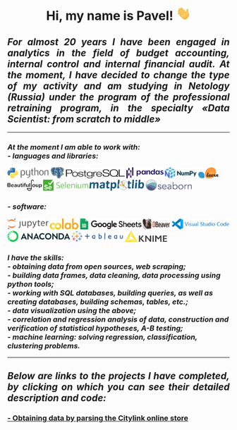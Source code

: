<body><b>
    <h1 align="center">Hi, my name is Pavel!
        <img src="https://github.com/DurinPavel/DurinPavel/blob/main/images/hi.gif" height="32"/>
    </h1>
    <h2 align="justify"><i>For almost 20 years I have been engaged in analytics in the field of 
        budget accounting, internal control and internal financial audit. At the moment, I have
        decided to change the type of my activity and am studying in Netology (Russia) under 
        the program of the professional retraining program, in the specialty «Data Scientist: 
        from scratch to middle»
    </i></h2>
    <hr>
    <h3><i>At the moment I am able to work with:<br/>- languages and libraries:
    </i></h3>
<p>
    <img src="https://github.com/DurinPavel/DurinPavel/blob/main/images/python.png" alt="Python" height="25"/>
    <img src="https://github.com/DurinPavel/DurinPavel/blob/main/images/postgresql.png" height="25"/>
    <img src="https://github.com/DurinPavel/DurinPavel/blob/main/images/pandas.png" alt="Pandas" height="25"/>
    <img src="https://github.com/DurinPavel/DurinPavel/blob/main/images/numpy.png" alt="NumPy" height="25"/>
    <img src="https://github.com/DurinPavel/DurinPavel/blob/main/images/scikit_learn.png" alt="Scikit-learn" height="25"/>
    <img src="https://github.com/DurinPavel/DurinPavel/blob/main/images/beautifulsoup.png" alt="Beautifulsoup" height="25"/>
    <img src="https://github.com/DurinPavel/DurinPavel/blob/main/images/selenium.png" alt="Selenium" height="25"/>
    <img src="https://github.com/DurinPavel/DurinPavel/blob/main/images/matplotlib.png" alt="Matplotlib" height="25"/>
    <img src="https://github.com/DurinPavel/DurinPavel/blob/main/images/seaborn.png" alt="Seaborn" height="25"/>
</p>
<h3><i>- software:</i></h3>
<p>
    <img src="https://github.com/DurinPavel/DurinPavel/blob/main/images/jupyter.png" alt="Jupyter" height="25"/>
    <img src="https://github.com/DurinPavel/DurinPavel/blob/main/images/colaboratory.png" alt="Colaboratory" height="25"/>
    <img src="https://github.com/DurinPavel/DurinPavel/blob/main/images/google_spreadsheet.png" alt="Google Spreadsheet" height="25"/>
    <img src="https://github.com/DurinPavel/DurinPavel/blob/main/images/dbeaver.png" alt="DBeaver" height="25"/>
    <img src="https://github.com/DurinPavel/DurinPavel/blob/main/images/vscode.png" alt="Visual Studio Code" height="25"/>
    <img src="https://github.com/DurinPavel/DurinPavel/blob/main/images/anaconda.png" alt="Anaconda" height="25"/>
    <img src="https://github.com/DurinPavel/DurinPavel/blob/main/images/tableau.png" alt="Tableau" height="25"/>
    <img src="https://github.com/DurinPavel/DurinPavel/blob/main/images/knime.png" alt="Knime" height="25"/>
</p>
<h3><i>I have the skills:
    <br/>- obtaining data from open sources, web scraping;
    <br/>- building data frames, data cleaning, data processing using python tools;
    <br/>- working with SQL databases, building queries, as well as creating databases, building schemas, tables, etc.;
    <br/>- data visualization using the above;
    <br/>- correlation and regression analysis of data, construction and verification of statistical hypotheses, A-B testing;
    <br/>- machine learning: solving regression, classification, clustering problems.
</i></h3>
<hr>
<h2 align="justify"><i>Below are links to the projects I have completed, 
    by clicking on which you can see their detailed description and code:
</i></h2>
<h3><a href="https://github.com/DurinPavel/citylink_parsing#readme" target="_blank">
    - Obtaining data by parsing the Citylink online store
    </a></h3>
</b></body>

<!--
**DurinPavel/DurinPavel** is a ✨ _special_ ✨ repository because its `README.md` (this file) appears on your GitHub profile.

Here are some ideas to get you started:

- 🔭 I’m currently working on ...
- 🌱 I’m currently learning ...
- 👯 I’m looking to collaborate on ...
- 🤔 I’m looking for help with ...
- 💬 Ask me about ...
- 📫 How to reach me: ...
- 😄 Pronouns: ...
- ⚡ Fun fact: ...
-->
